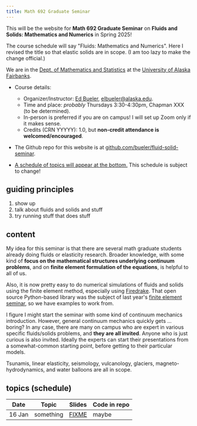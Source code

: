 ```yaml
---
title: Math 692 Graduate Seminar
---
```


This will be the website for **Math 692 Graduate Seminar** on **Fluids and Solids: Mathematics and Numerics** in Spring 2025!
  
The course schedule will say "Fluids: Mathematics and Numerics".  Here I revised the title so that elastic solids are in scope.  (I am too lazy to make the change official.)

We are in the [Dept. of Mathematics and Statistics](http://www.uaf.edu/dms/) at the [University of Alaska Fairbanks](http://www.uaf.edu/).

* Course details:
  * Organizer/Instructor: [Ed Bueler](http://bueler.github.io/), [elbueler@alaska.edu](mailto:elbueler@alaska.edu).
  * Time and place: _probably_ Thursdays 3:30-4:30pm, Chapman XXX (to be determined).
  * In-person is preferred if you are on campus!  I will set up Zoom only if it makes sense.
  * Credits (CRN YYYYY): 1.0, but **non-credit attendance is welcomed/encouraged**.

* The Github repo for this website is at [github.com/bueler/fluid-solid-seminar](https://github.com/bueler/fluid-solid-seminar).

* [A schedule of topics will appear at the bottom.](#schedule)  This schedule is subject to change!

## guiding principles

1. show up
2. talk about fluids and solids and stuff
3. try running stuff that does stuff

## content

My idea for this seminar is that there are several math graduate students already doing fluids or elasticity research.  Broader knowledge, with some kind of **focus on the mathematical structures underlying continuum problems**, and on **finite element formulation of the equations**, is helpful to all of us.

Also, it is now pretty easy to do numerical simulations of fluids and solids using the finite element method, especially using [Firedrake](https://www.firedrakeproject.org/index.html).  That open source Python-based library was the subject of last year's [finite element seminar](https://bueler.github.io/fe-seminar/), so we have examples to work from.

I figure I might start the seminar with some kind of continuum mechanics introduction.  However, general continuum mechanics quickly gets ... boring?  In any case, there are many on campus who are expert in various specific fluids/solids problems, and **they are all invited**.  Anyone who is just curious is also invited.  Ideally the experts can start their presentations from a somewhat-common starting point, before getting to their particular models.

Tsunamis, linear elasticity, seismology, vulcanology, glaciers, magneto-hydrodynamics, and water balloons are all in scope.

## <a id="schedule"></a> topics (schedule)

| Date   | Topic | Slides | Code in repo |
|--------|-------|--------|--------------|
| 16 Jan | something | [FIXME](slides/16jan.pdf) | maybe

